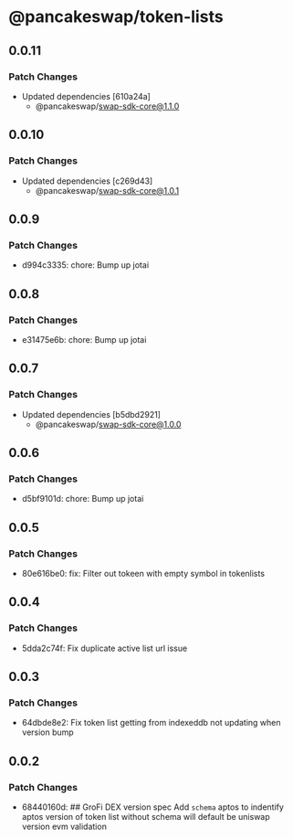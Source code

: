 # @pancakeswap/token-lists

## 0.0.11

### Patch Changes

- Updated dependencies [610a24a]
  - @pancakeswap/swap-sdk-core@1.1.0

## 0.0.10

### Patch Changes

- Updated dependencies [c269d43]
  - @pancakeswap/swap-sdk-core@1.0.1

## 0.0.9

### Patch Changes

- d994c3335: chore: Bump up jotai

## 0.0.8

### Patch Changes

- e31475e6b: chore: Bump up jotai

## 0.0.7

### Patch Changes

- Updated dependencies [b5dbd2921]
  - @pancakeswap/swap-sdk-core@1.0.0

## 0.0.6

### Patch Changes

- d5bf9101d: chore: Bump up jotai

## 0.0.5

### Patch Changes

- 80e616be0: fix: Filter out tokeen with empty symbol in tokenlists

## 0.0.4

### Patch Changes

- 5dda2c74f: Fix duplicate active list url issue

## 0.0.3

### Patch Changes

- 64dbde8e2: Fix token list getting from indexeddb not updating when version bump

## 0.0.2

### Patch Changes

- 68440160d: ## GroFi DEX version spec
  Add `schema` aptos to indentify aptos version of token list
  without schema will default be uniswap version evm validation
